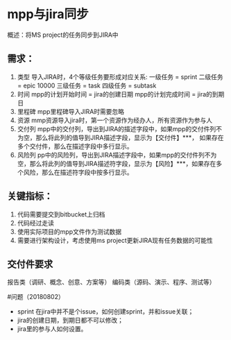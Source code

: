 # mpp与jira同步
概述：将MS project的任务同步到JIRA中
## 需求：

1. 类型 
导入JIRA时，4个等级任务要形成对应关系:
    一级任务 = sprint
    二级任务 = epic  10000
    三级任务 = task
    四级任务 = subtask
2. 时间 
    mpp的计划开始时间 = jira的创建日期
    mpp的计划完成时间 = jira的到期日
3. 里程碑
    mpp里程碑导入JIRA时需要忽略
4. 资源 
    mmp资源导入jira时，第一个资源作为经办人，所有资源作为参与人
5. 交付列 
    mpp中的交付列，导出到JIRA的描述字段中，如果mpp的交付件列不为空，那么将此列的值导到JIRA描述字段，显示为【交付件】***，
如果存在多个交付件，那么在描述字段中多行显示。
6. 风险列 
    pp中的风险列，导出到JIRA描述字段中，如果mpp的交付件列不为空，那么将此列的值导到JIRA描述符字段，显示为【风险】***，如果存在多个风险，那么在描述符字段中按多行显示。

## 关键指标：
1. 代码需要提交到bitbucket上归档
2. 代码经过走读
3. 使用实际项目的mpp文件作为测试数据
44. 需要进行架构设计，考虑使用ms project更新JIRA现有任务数据的可能性


## 交付件要求
报告类（调研、概念、创意、方案等）
编码类（源码、演示、程序、测试等）

#问题（20180802）
* sprint 在jira中并不是个issue，如何创建sprint，并和issue关联；
* jira的创建日期，到期日都不可以修改；
* jira里的参与人如何设置。
